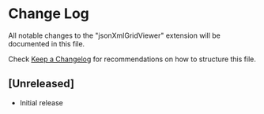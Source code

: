 # Change Log

All notable changes to the "jsonXmlGridViewer" extension will be documented in this file.

Check [Keep a Changelog](http://keepachangelog.com/) for recommendations on how to structure this file.

## [Unreleased]

- Initial release